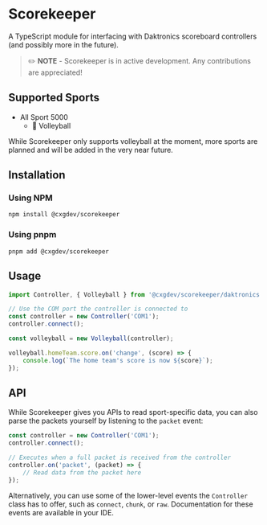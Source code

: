 # **Scorekeeper**

A TypeScript module for interfacing with Daktronics scoreboard controllers (and possibly more in the future).

> ✏️ **NOTE** - Scorekeeper is in active development. Any contributions are appreciated!

## Supported Sports

- All Sport 5000
    - 🏐 Volleyball

While Scorekeeper only supports volleyball at the moment, more sports are planned and will be added in the very near future.

## Installation

### Using NPM

`npm install @cxgdev/scorekeeper`

### Using pnpm

`pnpm add @cxgdev/scorekeeper`

## Usage

```ts
import Controller, { Volleyball } from '@cxgdev/scorekeeper/daktronics';

// Use the COM port the controller is connected to
const controller = new Controller('COM1');
controller.connect();

const volleyball = new Volleyball(controller);

volleyball.homeTeam.score.on('change', (score) => {
    console.log(`The home team's score is now ${score}`);
});
```

## API

While Scorekeeper gives you APIs to read sport-specific data, you can also parse the packets yourself by listening to the `packet` event:

```ts
const controller = new Controller('COM1');
controller.connect();

// Executes when a full packet is received from the controller
controller.on('packet', (packet) => {
    // Read data from the packet here
});
```

Alternatively, you can use some of the lower-level events the `Controller` class has to offer, such as `connect`, `chunk`, or `raw`. Documentation for these events are available in your IDE.
